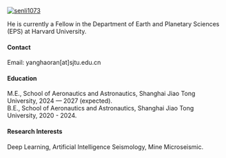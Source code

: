 

[![senli1073](https://img.shields.io/badge/senli1073-github-blue?logo=github)](https://github.com/senli1073)

He is currently a Fellow in the Department of Earth and Planetary Sciences (EPS) at Harvard University.

#### Contact

Email: yanghaoran[at]sjtu.edu.cn

#### Education
M.E., School of Aeronautics and Astronautics, Shanghai Jiao Tong University, 2024 — 2027 (expected).\
B.E., School of Aeronautics and Astronautics, Shanghai Jiao Tong University, 2020 - 2024.

#### Research Interests
Deep Learning, Artificial Intelligence Seismology, Mine Microseismic.

